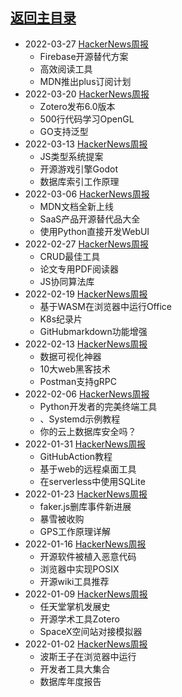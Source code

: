 ## [返回主目录](../README.md)

- 2022-03-27 [HackerNews周报](2022Q1/2022-03-Hacker-News.md)
  - Firebase开源替代方案
  - 高效阅读工具
  - MDN推出plus订阅计划
- 2022-03-20 [HackerNews周报](2022Q1/2022-03-Hacker-News.md)
  - Zotero发布6.0版本
  - 500行代码学习OpenGL
  - GO支持泛型
- 2022-03-13 [HackerNews周报](2022Q1/2022-03-Hacker-News.md)
  - JS类型系统提案
  - 开源游戏引擎Godot
  - 数据库索引工作原理
- 2022-03-06 [HackerNews周报](2022Q1/2022-03-Hacker-News.md)
  - MDN文档全新上线
  - SaaS产品开源替代品大全
  - 使用Python直接开发WebUI
- 2022-02-27 [HackerNews周报](2022Q1/2022-02-Hacker-News.md)
  - CRUD最佳工具
  - 论文专用PDF阅读器
  - JS协同算法库
- 2022-02-19 [HackerNews周报](2022Q1/2022-02-Hacker-News.md)
  - 基于WASM在浏览器中运行Office
  - K8s纪录片
  - GitHubmarkdown功能增强
- 2022-02-13 [HackerNews周报](2022Q1/2022-02-Hacker-News.md)
  - 数据可视化神器
  - 10大web黑客技术
  - Postman支持gRPC
- 2022-02-06 [HackerNews周报](2022Q1/2022-02-Hacker-News.md)
  - Python开发者的完美终端工具
  - 、Systemd示例教程
  - 你的云上数据库安全吗？
- 2022-01-31 [HackerNews周报](2022Q1/2022-01-Hacker-News.md)
  - GitHubAction教程
  - 基于web的远程桌面工具
  - 在serverless中使用SQLite
- 2022-01-23 [HackerNews周报](2022Q1/2022-01-Hacker-News.md)
  - faker.js删库事件新进展
  - 暴雪被收购
  - GPS工作原理详解
- 2022-01-16 [HackerNews周报](2022Q1/2022-01-Hacker-News.md)
  - 开源软件被植入恶意代码
  - 浏览器中实现POSIX
  - 开源wiki工具推荐
- 2022-01-09 [HackerNews周报](2022Q1/2022-01-Hacker-News.md)
  - 任天堂掌机发展史
  - 开源学术工具Zotero
  - SpaceX空间站对接模拟器
- 2022-01-02 [HackerNews周报](2022Q1/2022-01-Hacker-News.md)
  - 波斯王子在浏览器中运行
  - 开发者工具大集合
  - 数据库年度报告
